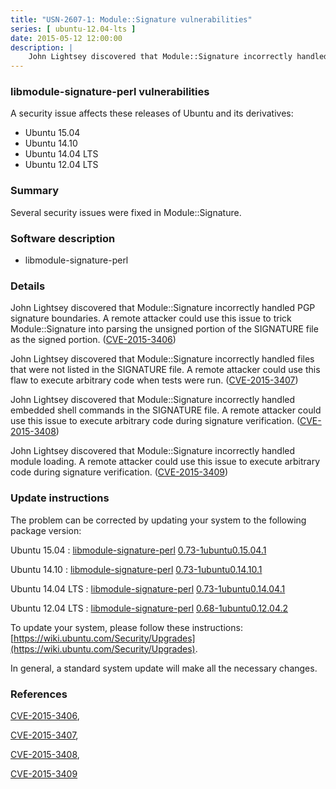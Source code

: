 ```yaml
---
title: "USN-2607-1: Module::Signature vulnerabilities"
series: [ ubuntu-12.04-lts ]
date: 2015-05-12 12:00:00
description: |
    John Lightsey discovered that Module::Signature incorrectly handled PGP signature boundaries. A remote attacker could use this issue to trick Module::Signature into parsing the unsigned portion of the SIGNATURE file as the signed portion. ([CVE-2015-3406](http://people.ubuntu.com/~ubuntu-security/cve/CVE-2015-3406))
--- 
```

 
### libmodule-signature-perl vulnerabilities

A security issue affects these releases of Ubuntu and its derivatives:

* Ubuntu 15.04
* Ubuntu 14.10
* Ubuntu 14.04 LTS
* Ubuntu 12.04 LTS

### Summary

Several security issues were fixed in Module::Signature. 

### Software description

* libmodule-signature-perl 

### Details

John Lightsey discovered that Module::Signature incorrectly handled PGP signature boundaries. A remote attacker could use this issue to trick Module::Signature into parsing the unsigned portion of the SIGNATURE file as the signed portion. ([CVE-2015-3406](http://people.ubuntu.com/~ubuntu-security/cve/CVE-2015-3406))

John Lightsey discovered that Module::Signature incorrectly handled files that were not listed in the SIGNATURE file. A remote attacker could use this flaw to execute arbitrary code when tests were run. ([CVE-2015-3407](http://people.ubuntu.com/~ubuntu-security/cve/CVE-2015-3407))

John Lightsey discovered that Module::Signature incorrectly handled embedded shell commands in the SIGNATURE file. A remote attacker could use this issue to execute arbitrary code during signature verification. ([CVE-2015-3408](http://people.ubuntu.com/~ubuntu-security/cve/CVE-2015-3408))

John Lightsey discovered that Module::Signature incorrectly handled module loading. A remote attacker could use this issue to execute arbitrary code during signature verification. ([CVE-2015-3409](http://people.ubuntu.com/~ubuntu-security/cve/CVE-2015-3409)) 

### Update instructions

The problem can be corrected by updating your system to the following package version:

Ubuntu 15.04
 : [libmodule-signature-perl](https://launchpad.net/ubuntu/+source/libmodule-signature-perl) <span> [0.73-1ubuntu0.15.04.1](https://launchpad.net/ubuntu/+source/libmodule-signature-perl/0.73-1ubuntu0.15.04.1) </span> 

Ubuntu 14.10
 : [libmodule-signature-perl](https://launchpad.net/ubuntu/+source/libmodule-signature-perl) <span> [0.73-1ubuntu0.14.10.1](https://launchpad.net/ubuntu/+source/libmodule-signature-perl/0.73-1ubuntu0.14.10.1) </span> 

Ubuntu 14.04 LTS
 : [libmodule-signature-perl](https://launchpad.net/ubuntu/+source/libmodule-signature-perl) <span> [0.73-1ubuntu0.14.04.1](https://launchpad.net/ubuntu/+source/libmodule-signature-perl/0.73-1ubuntu0.14.04.1) </span> 

Ubuntu 12.04 LTS
 : [libmodule-signature-perl](https://launchpad.net/ubuntu/+source/libmodule-signature-perl) <span> [0.68-1ubuntu0.12.04.2](https://launchpad.net/ubuntu/+source/libmodule-signature-perl/0.68-1ubuntu0.12.04.2) </span> 

To update your system, please follow these instructions: [https://wiki.ubuntu.com/Security/Upgrades](https://wiki.ubuntu.com/Security/Upgrades).

In general, a standard system update will make all the necessary changes. 

### References

 [CVE-2015-3406](http://people.ubuntu.com/~ubuntu-security/cve/CVE-2015-3406), 

 [CVE-2015-3407](http://people.ubuntu.com/~ubuntu-security/cve/CVE-2015-3407), 

 [CVE-2015-3408](http://people.ubuntu.com/~ubuntu-security/cve/CVE-2015-3408), 

 [CVE-2015-3409](http://people.ubuntu.com/~ubuntu-security/cve/CVE-2015-3409)
 
